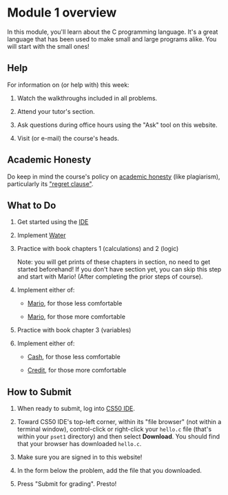 # Module 1 overview

In this module, you'll learn about the C programming language. It's a great language that has been used to make small and large programs alike. You will start with the small ones!

## Help

For information on (or help with) this week:

1. Watch the walkthroughs included in all problems.

2. Attend your tutor's section.

3. Ask questions during office hours using the "Ask" tool on this website.

4. Visit (or e-mail) the course's heads.

## Academic Honesty

Do keep in mind the course's policy on [academic honesty](/syllabus#academic_honesty) (like plagiarism), particularly its ["regret clause"](/syllabus#regret).

## What to Do

1. Get started using the [IDE](/training/ide)

2. Implement [Water](/problems/water)

3. Practice with book chapters 1 (calculations) and 2 (logic)

    Note: you will get prints of these chapters in section, no need to get started beforehand! If you don't have section yet, you can skip this step and start with Mario! (After completing the prior steps of course).

3. Implement either of:

    - [Mario](/problems/mario-less), for those less comfortable

    - [Mario](/problems/mario-more), for those more comfortable

3. Practice with book chapter 3 (variables)

3. Implement either of:

    - [Cash](/problems/cash), for those less comfortable

    - [Credit](/problems/credit), for those more comfortable

## How to Submit

1. When ready to submit, log into [CS50 IDE](https://cs50.io/).

2. Toward CS50 IDE's top-left corner, within its "file browser" (not within a terminal window), control-click or right-click your `hello.c` file (that's within your `pset1` directory) and then select **Download**. You should find that your browser has downloaded `hello.c`.

3. Make sure you are signed in to this website!

4. In the form below the problem, add the file that you downloaded.

5. Press "Submit for grading". Presto!
